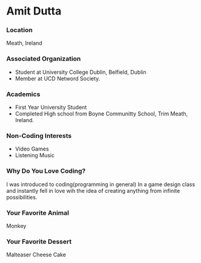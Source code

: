 # Amit Dutta 

### Location
Meath, Ireland

### Associated Organization
- Student at University College Dublin, Belfield, Dublin
- Member at UCD Netword Society.

### Academics
- First Year University Student
- Completed High school from Boyne Communitty School, Trim Meath, Ireland.

### Non-Coding Interests
- Video Games
- Listening Music

### Why Do You Love Coding?
I was introduced to coding(programming in general) In a game design class and instantly fell in love wih the idea of creating anything from infinite possibilities.
### Your Favorite Animal
Monkey

### Your Favorite Dessert
Malteaser Cheese Cake
